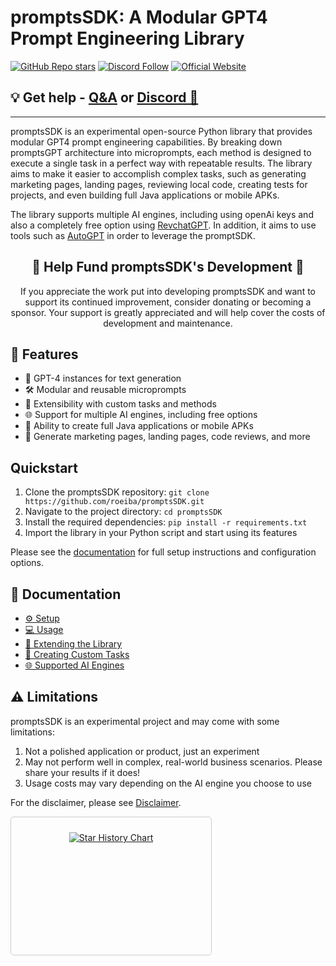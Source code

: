 # promptsSDK: A Modular GPT4 Prompt Engineering Library
[![GitHub Repo stars](https://img.shields.io/github/stars/roeiba/promptsSDK?style=social)](https://github.com/roeiba/promptsSDK/stargazers)
[![Discord Follow](https://dcbadge.vercel.app/api/server/promptsSDK?style=flat)](https://discord.gg/promptsSDK)
[![Official Website](https://img.shields.io/badge/Official%20Website-promptsSDK-blue?style=flat&logo=world&logoColor=white)](https://promptsSDK.io)

## 💡 Get help - [Q&A](https://github.com/roeiba/promptsSDK/discussions/categories/q-a) or [Discord 💬](https://discord.gg/promptsSDK)

<hr/>

promptsSDK is an experimental open-source Python library that provides modular GPT4 prompt engineering capabilities. By breaking down promptsGPT architecture into microprompts, each method is designed to execute a single task in a perfect way with repeatable results. The library aims to make it easier to accomplish complex tasks, such as generating marketing pages, landing pages, reviewing local code, creating tests for projects, and even building full Java applications or mobile APKs.

The library supports multiple AI engines, including using openAi keys and also a completely free option using [RevchatGPT](https://github.com/acheong08/ChatGPT).
In addition, it aims to use tools such as [AutoGPT](https://github.com/Significant-Gravitas/Auto-GPT) in order to leverage the promptSDK.

<h2 align="center"> 💖 Help Fund promptsSDK's Development 💖</h2>
<p align="center">
If you appreciate the work put into developing promptsSDK and want to support its continued improvement, consider donating or becoming a sponsor. Your support is greatly appreciated and will help cover the costs of development and maintenance.
</p>

## 🚀 Features

- 🧠 GPT-4 instances for text generation
- 🛠️ Modular and reusable microprompts
- 🔌 Extensibility with custom tasks and methods
- 🌐 Support for multiple AI engines, including free options
- 📱 Ability to create full Java applications or mobile APKs
- 🚧 Generate marketing pages, landing pages, code reviews, and more

## Quickstart

1. Clone the promptsSDK repository: `git clone https://github.com/roeiba/promptsSDK.git`
2. Navigate to the project directory: `cd promptsSDK`
3. Install the required dependencies: `pip install -r requirements.txt`
4. Import the library in your Python script and start using its features

Please see the [documentation](https://docs.promptsSDK.io/) for full setup instructions and configuration options.

## 📖 Documentation

* [⚙️ Setup](https://docs.promptsSDK.io/setup/)
* [💻 Usage](https://docs.promptsSDK.io/usage/)
* [🔌 Extending the Library](https://docs.promptsSDK.io/extending/)
* [🧪 Creating Custom Tasks](https://docs.promptsSDK.io/custom-tasks/)
* [🌐 Supported AI Engines](https://docs.promptsSDK.io/supported-engines/)

## ⚠️ Limitations

promptsSDK is an experimental project and may come with some limitations:

1. Not a polished application or product, just an experiment
2. May not perform well in complex, real-world business scenarios. Please share your results if it does!
3. Usage costs may vary depending on the AI engine you choose to use

For the disclaimer, please see [Disclaimer](disclaimer.md).

<div style="width: 300px; height: 200px; overflow: auto; border: 1px solid #ccc; padding: 10px; border-radius: 5px;">
  <p align="center">
    <a href="https://star-history.com/#roeiba/promptsSDK&Date">
      <img src="https://api.star-history.com/svg?repos=roeiba/promptsSDK&type=Date" alt="Star History Chart">
    </a>
  </p>
</div>
